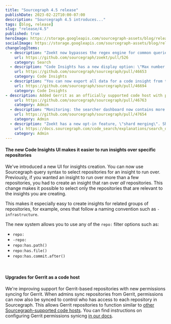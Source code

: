 ```yaml
---
title: "Sourcegraph 4.5 release"
publishDate: 2023-02-22T10:00-07:00
description: "Sourcegraph 4.5 introduces..."
tags: [blog, release]
slug: "release/4.5"
published: true
heroImage: https://storage.googleapis.com/sourcegraph-assets/blog/release-post/4.5/sourcegraph-4-5-hero.png
socialImage: https://storage.googleapis.com/sourcegraph-assets/blog/release-post/4.5/sourcegraph-4-5-hero.png
changelogItems:
  - description: "Zoekt now bypasses the regex engine for common queries, such as `\\bLITERAL\\b case:yes`. This can lead to a significant speed-up for \"Find references\" and \"Find implementations\" if precise code navigation is not available."
    url: https://github.com/sourcegraph/zoekt/pull/526
    category: Search
  - description: "Code Insights has a new display option: \"Max number of series points to display\". This setting controls the number of data points you see per series on an insight."
    url: https://github.com/sourcegraph/sourcegraph/pull/46653
    category: Code Insights
  - description: "You can now export all data for a code insight from the card menu or the standalone page."
    url: https://github.com/sourcegraph/sourcegraph/pull/46694
    category: Code Insights
- description: Added Gerrit as an officially supported code host with permissions syncing.
    url: https://github.com/sourcegraph/sourcegraph/pull/46763
    category: Admin
  - description: "Monitoring: the searcher dashboard now contains more detailed request metrics as well as information on interactions with the local cache (via gitserver)."
    url: https://github.com/sourcegraph/sourcegraph/pull/47654
    category: Admin
  - description: "Zoekt has a new opt-in feature, \"shard merging\". Shard merging consolidates small index files into larger ones, which reduces Zoekt-webserver's memory footprint, especially for users with many small and rarely update repositories."
    url: https://docs.sourcegraph.com/code_search/explanations/search_details#shard-merging
    category: Admin
---
```


<Badge link="https://docs.sourcegraph.com/code_insights" text="Code Insights" color="green" size="small" />

#### The new Code Insights UI makes it easier to run insights over specific repositories

We've introduced a new UI for insights creation. You can now use Sourcegraph query syntax to select repositories for an insight to run over. Previously, if you wanted an insight to run over more than a few repositories, you had to create an insight that ran over *all* repositories. This change makes it possible to select only the repositories that are relevant to the insights you are creating.

This makes it especially easy to create insights for related groups of repositories, for example, ones that follow a naming convention such as `-infrastructure`.

The new system allows you to use any of the `repo:` filter options such as:
- `repo:`
- `-repo:`
- `repo:has.path()`
- `repo:has.file()`
- `repo:has.commit.after()`

<br />
<Badge link="https://docs.sourcegraph.com/admin/workers" text="Admin" color="violet" size="small" />

#### Upgrades for Gerrit as a code host

We're improving support for Gerrit-based repositories with new permissions syncing for Gerrit. When admins sync repositories from Gerrit, permissions can now also be synced to control who has access to each repository in Sourcegraph. This allows Gerrit repositories to function similar to [other Sourcegraph-supported code hosts](https://docs.sourcegraph.com/admin/external_service). You can find instructions on configuring Gerrit permissions synicng [in our docs](https://docs.sourcegraph.com/admin/external_service/gerrit).

<br />